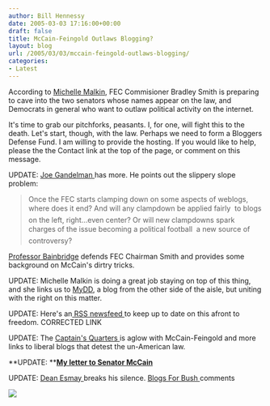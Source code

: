 ```yaml
---
author: Bill Hennessy
date: 2005-03-03 17:16:00+00:00
draft: false
title: McCain-Feingold Outlaws Blogging?
layout: blog
url: /2005/03/03/mccain-feingold-outlaws-blogging/
categories:
- Latest
---
```


According to [Michelle Malkin](https://michellemalkin.com/archives/001654.htm), FEC Commisioner Bradley Smith is preparing to cave into the two senators whose names appear on the law, and Democrats in general who want to outlaw political activity on the internet.




It's time to grab our pitchforks, peasants. I, for one, will fight this to the death. Let's start, though, with the law. Perhaps we need to form a Bloggers Defense Fund. I am willing to provide the hosting. If you would like to help, please the the Contact link at the top of the page, or comment on this message.




UPDATE: [Joe Gandelman ](https://www.themoderatevoice.com/posts/1109874936.shtml)has more. He points out the slippery slope problem:




> 

> 
> Once the FEC starts clamping down on some aspects of weblogs, where does it end? And will any clampdown be applied fairly  to blogs on the left, right...even center? Or will new clampdowns spark charges of the issue becoming a political football  a new source of controversy?   

> 
> 




[Professor Bainbridge](https://www.professorbainbridge.com/2005/03/thanks_you_sena.html) defends FEC Chairman Smith and provides some background on McCain's dirtry tricks.




UPDATE: Michelle Malkin is doing a great job staying on top of this thing, and she links us to [MyDD](https://www.mydd.com/story/2005/3/3/10315/46402), a blog from the other side of the aisle, but uniting with the right on this matter.




UPDATE: Here's an[ RSS newsfeed ](https://www.technorati.com/watchlists/rss.html?wid=43557)to keep up to date on this afront to freedom. CORRECTED LINK




UPDATE: The [Captain's Quarters ](https://www.captainsquartersblog.com/mt/archives/003978.php)is aglow with McCain-Feingold and more links to liberal blogs that detest the un-American law.




**UPDATE: **[**My letter to Senator McCain**](https://blog.billhennessy.com/blogs/hennessys_view/archive/2005/03/03/1292.aspx)




UPDATE: [Dean Esmay ](https://www.deanesmay.com/posts/1109924457.shtml)breaks his silence. [Blogs For Bush ](https://www.blogsforbush.com/mt/archives/003854.html)comments

![](https://blog.billhennessy.com/aggbug.aspx?PostID=1288)

